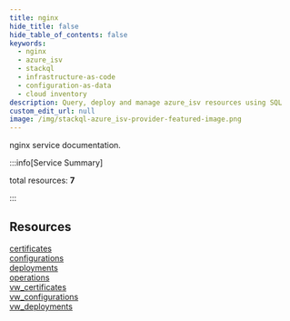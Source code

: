 ```yaml
---
title: nginx
hide_title: false
hide_table_of_contents: false
keywords:
  - nginx
  - azure_isv
  - stackql
  - infrastructure-as-code
  - configuration-as-data
  - cloud inventory
description: Query, deploy and manage azure_isv resources using SQL
custom_edit_url: null
image: /img/stackql-azure_isv-provider-featured-image.png
---
```


nginx service documentation.

:::info[Service Summary]

total resources: __7__  

:::

## Resources
<div class="row">
<div class="providerDocColumn">
<a href="/services/nginx/certificates/">certificates</a><br />
<a href="/services/nginx/configurations/">configurations</a><br />
<a href="/services/nginx/deployments/">deployments</a><br />
<a href="/services/nginx/operations/">operations</a>
</div>
<div class="providerDocColumn">
<a href="/services/nginx/vw_certificates/">vw_certificates</a><br />
<a href="/services/nginx/vw_configurations/">vw_configurations</a><br />
<a href="/services/nginx/vw_deployments/">vw_deployments</a>
</div>
</div>